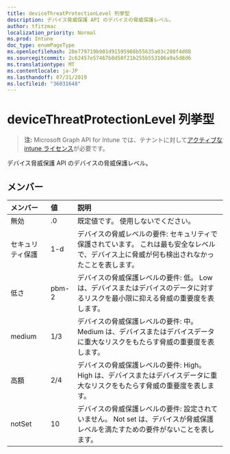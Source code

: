 ```yaml
---
title: deviceThreatProtectionLevel 列挙型
description: デバイス脅威保護 API のデバイスの脅威保護レベル。
author: tfitzmac
localization_priority: Normal
ms.prod: Intune
doc_type: enumPageType
ms.openlocfilehash: 20e779719b901d91595908b55635a03c280f4d08
ms.sourcegitcommit: 2c62457e57467b8d50f21b255b553106a9a5d8d6
ms.translationtype: MT
ms.contentlocale: ja-JP
ms.lasthandoff: 07/31/2019
ms.locfileid: "36031648"
---
```

# <a name="devicethreatprotectionlevel-enum-type"></a>deviceThreatProtectionLevel 列挙型

> **注:** Microsoft Graph API for Intune では、テナントに対して[アクティブな intune ライセンス](https://go.microsoft.com/fwlink/?linkid=839381)が必要です。

デバイス脅威保護 API のデバイスの脅威保護レベル。

## <a name="members"></a>メンバー
|メンバー|値|説明|
|:---|:---|:---|
|無効|.0|既定値です。 使用しないでください。|
|セキュリティ保護|1-d|デバイスの脅威レベルの要件: セキュリティで保護されています。 これは最も安全なレベルで、デバイス上に脅威が何も検出されなかったことを表します。|
|低さ|pbm-2|デバイスの脅威保護レベルの要件: 低。 Low は、デバイスまたはデバイスのデータに対するリスクを最小限に抑える脅威の重要度を表します。|
|medium|1/3|デバイスの脅威保護レベルの要件: 中。 Medium は、デバイスまたはデバイスデータに重大なリスクをもたらす脅威の重要度を表します。|
|高額|2/4|デバイスの脅威保護レベルの要件: High。 High は、デバイスまたはデバイスデータに重大なリスクをもたらす脅威の重要度を表します。|
|notSet|10 |デバイスの脅威保護レベルの要件: 設定されていません。 Not set は、デバイスが脅威保護レベルを満たすための要件がないことを表します。|



